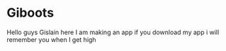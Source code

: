 # Giboots
Hello guys 
 Gislain here I am making an app if you download my app i will remember you when I get high
